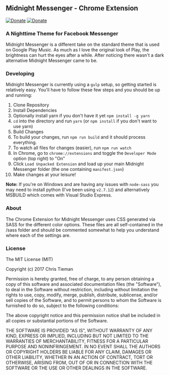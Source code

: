 ## Midnight Messenger - Chrome Extension
<!-- [![Install now.](https://img.shields.io/badge/chrome%20web%20store-download-blue.svg)](https://chrome.google.com/webstore/detail/play-midnight-for-google/ljmjmhjkcgfmfdhgplikncgndbdeckci) -->
<!-- [![Chrome Web Store](https://img.shields.io/chrome-web-store/d/ljmjmhjkcgfmfdhgplikncgndbdeckci.svg)](https://chrome.google.com/webstore/detail/play-midnight-for-google/ljmjmhjkcgfmfdhgplikncgndbdeckci) -->
<!-- [![Chrome Web Store](https://img.shields.io/chrome-web-store/rating/ljmjmhjkcgfmfdhgplikncgndbdeckci.svg)](https://chrome.google.com/webstore/detail/play-midnight-for-google/ljmjmhjkcgfmfdhgplikncgndbdeckci) -->
<!-- &nbsp;&nbsp;|&nbsp;&nbsp; -->
[![Donate](https://img.shields.io/badge/Donate-PayPal-green.svg)](https://www.paypal.me/datducky)
[![Donate](https://img.shields.io/badge/Donate-Coinbase-green.svg)](https://www.coinbase.com/christieman)

### A Nighttime Theme for Facebook Messenger

Midnight Messenger is a different take on the standard theme that is used on Google Play Music. As much as I love the original look of Play, the brightness can hurt the eyes after a while. After noticing there wasn't a dark alternative Midnight Messenger came to be.

### Developing

Midnight Messenger is currently using a `gulp` setup, so getting started is relatively easy. You'll have to follow these few steps and you should be up and running:

1. Clone Repository
2. Install Dependencies
  1. Optionally install yarn if you don't have it yet `npm install -g yarn`
  2.  `cd` into the directory and run `yarn` (or `npm install` if you don't want to use yarn)
3. Build Changes
  1. To build your changes, run `npm run build` and it should process everything.
  2. To watch all files for changes (easier), run `npm run watch`
4. In Chrome, go to `chrome://extensions` and toggle the `Developer Mode` option (top right) to "On"
5. Click `Load Unpacked Extension` and load up your main Midnight Messenger folder (the one containing `manifest.json`)
6. Make changes at your leisure!

**Note:** If you're on Windows and are having any issues with `node-sass` you may need to install python (I've been using `v2.7.12`) and alternatively MSBUILD which comes with Visual Studio Express.

### About

The Chrome Extension for Midnight Messenger uses CSS generated via SASS for the different color options. These files are all self-contained in the /sass folder and should be commented somewhat to help you understand where each of the settings are.

### License

The MIT License (MIT)

Copyright (c) 2017 Chris Tieman

Permission is hereby granted, free of charge, to any person obtaining a copy
of this software and associated documentation files (the "Software"), to deal
in the Software without restriction, including without limitation the rights
to use, copy, modify, merge, publish, distribute, sublicense, and/or sell
copies of the Software, and to permit persons to whom the Software is
furnished to do so, subject to the following conditions:

The above copyright notice and this permission notice shall be included in all
copies or substantial portions of the Software.

THE SOFTWARE IS PROVIDED "AS IS", WITHOUT WARRANTY OF ANY KIND, EXPRESS OR
IMPLIED, INCLUDING BUT NOT LIMITED TO THE WARRANTIES OF MERCHANTABILITY,
FITNESS FOR A PARTICULAR PURPOSE AND NONINFRINGEMENT. IN NO EVENT SHALL THE
AUTHORS OR COPYRIGHT HOLDERS BE LIABLE FOR ANY CLAIM, DAMAGES OR OTHER
LIABILITY, WHETHER IN AN ACTION OF CONTRACT, TORT OR OTHERWISE, ARISING FROM,
OUT OF OR IN CONNECTION WITH THE SOFTWARE OR THE USE OR OTHER DEALINGS IN THE
SOFTWARE.
